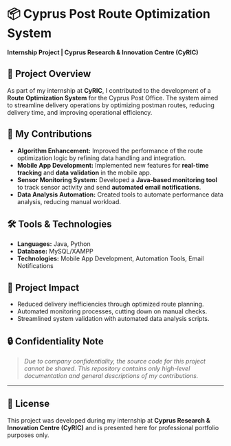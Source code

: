 # 📦 Cyprus Post Route Optimization System

**Internship Project | Cyprus Research & Innovation Centre (CyRIC)**

## 📖 Project Overview

As part of my internship at **CyRIC**, I contributed to the development of a **Route Optimization System** for the Cyprus Post Office. The system aimed to streamline delivery operations by optimizing postman routes, reducing delivery time, and improving operational efficiency.

## 🔧 My Contributions

- **Algorithm Enhancement:** Improved the performance of the route optimization logic by refining data handling and integration.  
- **Mobile App Development:** Implemented new features for **real-time tracking** and **data validation** in the mobile app.  
- **Sensor Monitoring System:** Developed a **Java-based monitoring tool** to track sensor activity and send **automated email notifications**.  
- **Data Analysis Automation:** Created tools to automate performance data analysis, reducing manual workload.

## 🛠️ Tools & Technologies

- **Languages:** Java, Python  
- **Database:** MySQL/XAMPP  
- **Technologies:** Mobile App Development, Automation Tools, Email Notifications

## 🚀 Project Impact

- Reduced delivery inefficiencies through optimized route planning.  
- Automated monitoring processes, cutting down on manual checks.  
- Streamlined system validation with automated data analysis scripts.

## 🔒 Confidentiality Note

> *Due to company confidentiality, the source code for this project cannot be shared. This repository contains only high-level documentation and general descriptions of my contributions.*

---

## 📄 License

This project was developed during my internship at **Cyprus Research & Innovation Centre (CyRIC)** and is presented here for professional portfolio purposes only.

